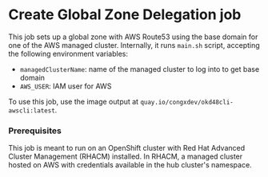 # Create Global Zone Delegation job

This job sets up a global zone with AWS Route53 using the base domain for one of the AWS managed cluster.
Internally, it runs `main.sh` script, accepting the following environment variables:

- `managedClusterName`: name of the managed cluster to log into to get base domain
- `AWS_USER`: IAM user for AWS

To use this job, use the image output at `quay.io/congxdev/okd48cli-awscli:latest`.

### Prerequisites

This job is meant to run on an OpenShift cluster with Red Hat Advanced Cluster Management (RHACM) installed.
In RHACM, a managed cluster hosted on AWS with credentials available in the hub cluster's namespace.

